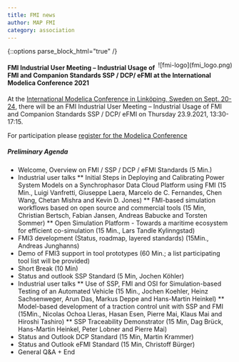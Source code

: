 ```yaml
---
title: FMI news
author: MAP FMI
category: association
---
```


{::options parse_block_html="true" /}

<div style="float: right">
![fmi-logo](fmi_logo.png)
</div>

#### FMI Industrial User Meeting – Industrial Usage of FMI and Companion Standards SSP / DCP/ eFMI at the International Modelica Conference 2021

At the [International Modelica Conference in Linköping, Sweden
on Sept. 20-24](https://2021.international.conference.modelica.org/), there will be an FMI Industrial User Meeting – Industrial Usage of FMI and Companion Standards SSP / DCP/ eFMI on Thursday 23.9.2021, 13:30-17:15.

For participation please [register for the Modelica Conference](https://www.trippus.se/web/registration/Registration.aspx?view=registration&idcategory=AB0ILBBscfgVo6ZZ4O5u-Bx5_XkKg9Y5J_hMAXgfFYWRClh6asLWnZ_P6iGC5e3_zu9Z7Hyb5Hv_&ln=eng)

##### Preliminary Agenda

* Welcome, Overview on FMI / SSP / DCP / eFMI Standards  (5 Min.)
* Industrial user talks
**	Initial Steps in Deploying and Calibrating Power System Models on a Synchrophasor Data Cloud Platform using FMI (15 Min., Luigi Vanfretti, Giuseppe Laera, Marcelo de C. Fernandes, Chen Wang, Chetan Mishra and Kevin D. Jones)
**	FMI-based simulation workflows based on open source and commercial tools (15 Min, Christian Bertsch, Fabian Jansen, Andreas Babucke and Torsten Sommer)
**	Open Simulation Platform - Towards a maritime ecosystem for efficient co-simulation (15 Min., Lars Tandle Kylinngstad)
*	FMI3 development (Status, roadmap, layered standards) (15Min., Andreas Junghanns)
*	Demo of FMI3 support in tool prototypes (60 Min.; a list participating tool list will be provided)
*	Short Break (10 Min)
*	Status and outlook SSP Standard (5 Min, Jochen Köhler)
*	Industrial user talks
**	Use of SSP, FMI and OSI for Simulation-based Testing of an Automated Vehicle (15 Min., Jochen Koehler, Heinz Sachsenweger, Arun Das, Markus Deppe and Hans-Martin Heinkel)
**	Model-based development of a traction control unit with SSP and FMI  (15Min., Nicolas Ochoa Lleras, Hasan Esen, Pierre Mai, Klaus Mai and Hiroshi Tashiro)
**	SSP Traceability Demonstrator (15 Min,  Dag Brück, Hans-Martin Heinkel, Peter Lobner and Pierre Mai)
*	Status and Outlook DCP Standard (15 Min, Martin Krammer)
*	Status and Outlook eFMI Standard (15 Min, Christoff Bürger)
*	General Q&A + End
